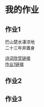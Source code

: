 # 我的作业
## 作业1
巴山楚水凄凉地  
二十三年弃置身

[诗词欣赏链接](https://so.gushiwen.cn/mingju/juv_f980468e49f9.aspx)  
[作业1链接]()
## 作业2
## 作业3
